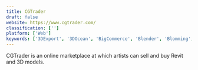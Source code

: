 ```yaml
---
title: CGTrader
draft: false 
website: https://www.cgtrader.com/
classification: ['']
platform: ['Web']
keywords: ['3DExport', '3DOcean', 'BigCommerce', 'Blender', 'Blomming', 'Cults 3D', 'Freepik', 'GrabCAD', 'Poly by Google', 'Prithly', 'SketchUp 3D Warehouse', 'Thingiverse', 'Toptal', 'TurboSquid', 'Wikifactory', 'Youmagine', 'indeed']
---
```

CGTrader is an online marketplace at which artists can sell and buy Revit and 3D models.